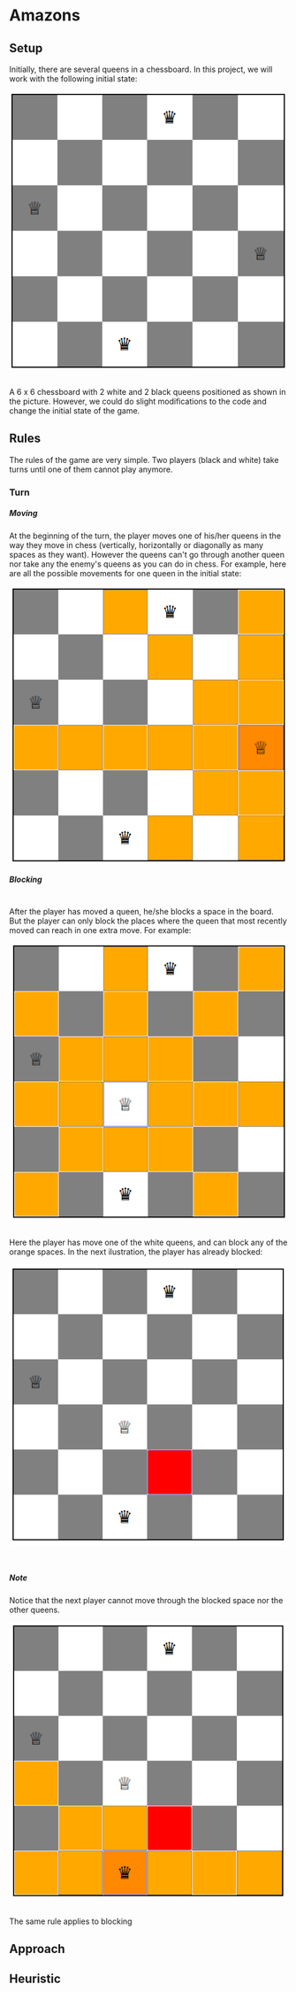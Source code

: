 # Amazons
## Setup
Initially, there are several queens in a chessboard. In this project, we will work with the following initial state:
<br>
<p align="center">
<img align = "center" src="https://raw.githubusercontent.com/pgmpablo157321/Amazons/master/initial.png">
</p>
<br>
A 6 x 6 chessboard with 2 white and 2 black queens positioned as shown in the picture. However, we could do slight modifications to the code and change the initial state of the game.

## Rules

The rules of the game are very simple. Two players (black and white) take turns until one of them cannot play anymore.
### Turn
##### Moving
At the beginning of the turn, the player moves one of his/her queens in the way they move in chess (vertically, horizontally or diagonally as many spaces as they want). However the queens can't go through another queen nor take any the enemy's queens as you can do in chess. For example, here are all the possible movements for one queen in the initial state:
<br>
<p align="center">
<img align = "center" src="https://raw.githubusercontent.com/pgmpablo157321/Amazons/master/move.png">
</p>



##### Blocking
<br>
After the player has moved a queen, he/she blocks a space in the board. But the player can only block the places where the queen that most recently moved can reach in one extra move. For example:
<br>
<p align="center">
<img align = "center" src="https://github.com/pgmpablo157321/Amazons/blob/master/block_options.png?raw=true">
</p>
<br>
Here the player has move one of the white queens, and can block any of the orange spaces.
In the next ilustration, the player has already blocked:
<br>
<p align="center">
<img align = "center" src="https://github.com/pgmpablo157321/Amazons/blob/master/block.png?raw=true">
</p>
<br>

##### Note
Notice that the next player cannot move through the blocked space nor the other queens.
<br>
<p align="center">
<img align = "center" src="https://github.com/pgmpablo157321/Amazons/blob/master/nextMove.png?raw=true">
</p>
<br>
The same rule applies to blocking

## Approach


## Heuristic
